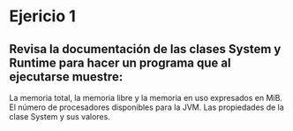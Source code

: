 # Ejericio 1
## Revisa la documentación de las clases System y Runtime para hacer un programa que al ejecutarse muestre:

La memoria total, la memoria libre y la memoria en uso expresados en MiB.
El número de procesadores disponibles para la JVM.
Las propiedades de la clase System y sus valores.